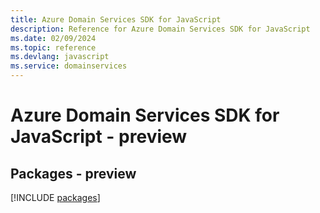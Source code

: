 ```yaml
---
title: Azure Domain Services SDK for JavaScript
description: Reference for Azure Domain Services SDK for JavaScript
ms.date: 02/09/2024
ms.topic: reference
ms.devlang: javascript
ms.service: domainservices
---
```

# Azure Domain Services SDK for JavaScript - preview
## Packages - preview
[!INCLUDE [packages](domain-services-index.md)]